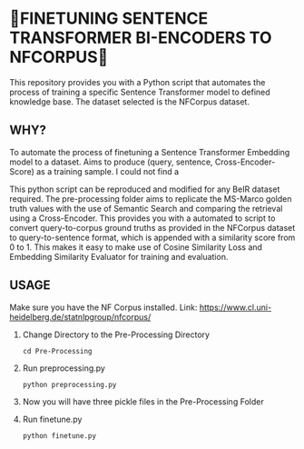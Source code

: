 # **🤖FINETUNING SENTENCE TRANSFORMER BI-ENCODERS TO NFCORPUS🤖**

This repository provides you with a Python script that automates the process of training a specific Sentence Transformer model to defined knowledge base. The dataset selected is the NFCorpus dataset. 

## **WHY?**
To automate the process of finetuning a Sentence Transformer Embedding model to a dataset. Aims to produce (query, sentence, Cross-Encoder-Score) as a training sample. I could not find a 

This python script can be reproduced and modified for any BeIR dataset required. The pre-processing folder aims to replicate the MS-Marco golden truth values with the use of Semantic Search and comparing the retrieval using a Cross-Encoder. This provides you with a automated to script to convert query-to-corpus ground truths as provided in the NFCorpus dataset to query-to-sentence format, which is appended with a similarity score from 0 to 1. This makes it easy to make use of Cosine Similarity Loss and Embedding Similarity Evaluator for training and evaluation.

## **USAGE**
Make sure you have the NF Corpus installed. Link: https://www.cl.uni-heidelberg.de/statnlpgroup/nfcorpus/
1. Change Directory to the Pre-Processing Directory
   
   ```
   cd Pre-Processing
   ```
3. Run preprocessing.py
   
   ```
   python preprocessing.py
   ```
5. Now you will have three pickle files in the Pre-Processing Folder
6. Run finetune.py
   
   ```
   python finetune.py
   ```
